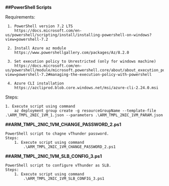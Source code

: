 **##PowerShell Scripts**

Requirements:

     1. PowerShell version 7.2 LTS
	    https://docs.microsoft.com/en-us/powershell/scripting/install/installing-powershell-on-windows?view=powershell-7.2
		
     2. Install Azure az module
        https://www.powershellgallery.com/packages/Az/8.2.0
     
     3. Set execution policy to Unrestricted (only for windows machine)
        https://docs.microsoft.com/en-us/powershell/module/microsoft.powershell.core/about/about_execution_policies?view=powershell-7.2#managing-the-execution-policy-with-powershell
		
	 4. Azure CLI installation
		https://azcliprod.blob.core.windows.net/msi/azure-cli-2.24.0.msi

Steps: 

    1. Execute script using command
        az deployment group create -g resourceGroupName --template-file .\ARM_TMPL_2NIC_1VM_1.json --parameters .\ARM_TMPL_2NIC_1VM_PARAM.json

**##ARM_TMPL_2NIC_1VM_CHANGE_PASSWORD_2.ps1**

    PowerShell script to chagne vThunder password.
    Steps:
        1. Execute script using command
            .\ARM_TMPL_2NIC_1VM_CHANGE_PASSWORD_2.ps1

**##ARM_TMPL_2NIC_1VM_SLB_CONFIG_3.ps1**

    PowerShell script to configure vThunder as SLB.
    Steps:
        1. Execute script using command
            .\ARM_TMPL_2NIC_1VM_SLB_CONFIG_3.ps1

